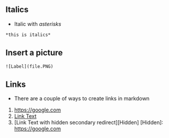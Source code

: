 ## Italics
* Italic with *asterisks*
```
*this is italics*
```

## Insert a picture
```
![Label](file.PNG)
```

## Links
* There are a couple of ways to create links in markdown
1. <https://google.com>
2. [Link Text](https://google.com)
3. [Link Text with hidden secondary redirect][Hidden]
[Hidden]: https://google.com
